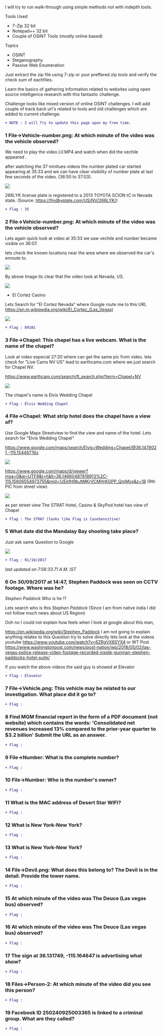 I will try to run walk-through using simple methods not with indepth tools.

Tools Used 
  - 7-Zip 32 bit
  - Notepad++ 32 bit
  - Couple of OSINT Tools (mostly online based)
  
Topics
  - OSINT
  - Steganography
  - Passive Web Enumeration

Just extract the zip file using 7-zip or your preffered zip tools and verify the check sum of eachfiles.


Learn the basics of gathering information related to websites using open source intelligence research with this fantastic challenge.

Challenge looks like mixed version of online OSINT challenges. I will add couple of track back url's related to tools and old challenges which are added to current challenge.

```diff
+ NOTE : I will Try to update this page upon my free time.
```

### 1	  File->Vehicle-number.png: At which minute of the video was the vehicle observed?

We need to play the video LV.MP4 and watch when did the vechile appeared .


after watching the 37 minitues videos the number plated car started appearing at 35:33 and we can have clear visibility of number plate at last few seconds of the video. (36:50 to 37:03).

![](https://github.com/th3c0rt3x/CyberDefenders/blob/main/c52-CaseVegas/c52_1_1.png)

266LYK license plate is registered to a 2013 TOYOTA SCION tC in Nevada state. (Source: https://findbyplate.com/US/NV/266LYK/)


```diff
+ Flag : 35
```


### 2	  File->Vehicle-number.png: At which minute of the video was the vehicle observed?

Lets again quick look at video at 35:33 we saw vechile and number became visible on 36:07.

lets check the known locations near the area where we observed the car's enroute to.

![](https://github.com/th3c0rt3x/CyberDefenders/blob/main/c52-CaseVegas/c52_2_1.PNG)

By above Image its clear that the video took at Nevada, US.

![](https://github.com/th3c0rt3x/CyberDefenders/blob/main/c52-CaseVegas/c52_2_2.PNG)

* El Cortez Casino

Lets Search for "El Cortez Nevada" where Google route me to this URL 
https://en.m.wikipedia.org/wiki/El_Cortez_(Las_Vegas)

![](https://github.com/th3c0rt3x/CyberDefenders/blob/main/c52-CaseVegas/c52_2_3.PNG)


```diff
+ Flag : 89101
```



### 3	  File->Chapel: This chapel has a live webcam. What is the name of the chapel?

Look at video especial 27:20 where can get the same pic from video. lets check for "Live Cams NV US"  lead to earthcams.com where we just search for Chapel NV.

https://www.earthcam.com/search/ft_search.php?term=Chapel+NV

![](https://github.com/th3c0rt3x/CyberDefenders/blob/main/c52-CaseVegas/c52_3_1.PNG)

The chapel's name is Elvis Wedding Chapel

```diff
+ Flag : Elvis Wedding Chapel
```



### 4	  File->Chapel: What strip hotel does the chapel have a view of?

Use Google Maps Streetview to find the view and name of the hotel. Lets search for "Elvis Wedding Chapel"

https://www.google.com/maps/search/Elvis+Wedding+Chapel/@36.1478021,-115.154467,16z

![](https://github.com/th3c0rt3x/CyberDefenders/blob/main/c52-CaseVegas/c52_4_1.PNG)

https://www.google.com/maps/d/viewer?msa=0&ie=UTF8&t=h&ll=36.14660487818913%2C-115.15606554973755&mid=1JEkfH9bJtMKrVCMHrKGPP_QmMys&z=18 (9th PIC from street view)

![](https://github.com/th3c0rt3x/CyberDefenders/blob/main/c52-CaseVegas/c52_4_2.PNG)

as per street view The STRAT Hotel, Casino & SkyPod hotel has view of Chapel

```diff
+ Flag : The STRAT (looks like Flag is CaseSensitive)
```


### 5	  What date did the Mandalay Bay shooting take place?

Just ask same Question to Google

![](https://github.com/th3c0rt3x/CyberDefenders/blob/main/c52-CaseVegas/c52_5_1.PNG)

```diff
+ Flag : 01/10/2017
```
*last updated on 7:56:33.71 A.M. IST*

### 6	  On 30/09/2017 at 14:47, Stephen Paddock was seen on CCTV footage. Where was he?

*Stephen Paddock* Who is he :interrobang:

Lets search who is this *Stephen Paddock* (Since I am from native india I did not follow much news about US Region) 

Ooh no I could not explain how feels when I look at google about this man, 

https://en.wikipedia.org/wiki/Stephen_Paddock I am not going to explain anything relates to this Question try to solve directly lets look at the videos youtube https://www.youtube.com/watch?v=6ZRgVX8SYX4
or WT Post https://www.washingtonpost.com/news/post-nation/wp/2018/05/02/las-vegas-police-release-video-footage-recorded-inside-gunman-stephen-paddocks-hotel-suite/

If you watch the above videos the said guy is showed at Elevator

```diff
+ Flag : Elevator
```


### 7	  File->Vehicle.png: This vehicle may be related to our investigation. What place did it go to?

```diff
+ Flag : 
```


### 8	  Find MGM financial report in the form of a PDF document (not website) which contains the words: 'Consolidated net revenues increased 13% compared to the prior-year quarter to $3.2 billion' Submit the URL as an answer.

```diff
+ Flag : 
```


### 9	  File->Number: What is the complete number?

```diff
+ Flag : 
```


### 10	  File->Number: Who is the number's owner?

```diff
+ Flag : 
```


### 11	  What is the MAC address of Desert Star WIFI?

```diff
+ Flag : 
```


### 12	  What is New York-New York?

```diff
+ Flag : 
```


### 13	  What is New York-New York?

```diff
+ Flag : 
```


### 14	  File->Devil.png: What does this belong to? The Devil is in the detail. Provide the tower name.

```diff
+ Flag : 
```


### 15	  At which minute of the video was The Deuce (Las vegas bus) observed?

```diff
+ Flag : 
```


### 16	  At which minute of the video was The Deuce (Las vegas bus) observed?

```diff
+ Flag : 
```


### 17	  The sign at 36.131749, -115.164647 is advertising what show?

```diff
+ Flag : 
```


### 18	  Files->Person-2: At which minute of the video did you see this person?

```diff
+ Flag : 
```


### 19	  Facebook ID 250240925003365 is linked to a criminal group. What are they called?

```diff
+ Flag : 
```


